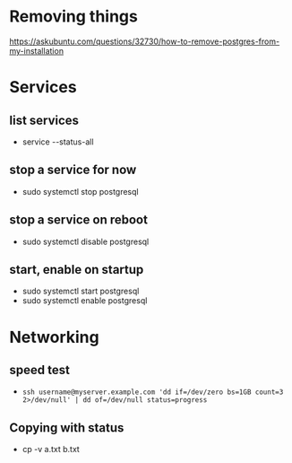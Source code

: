 # Removing things
https://askubuntu.com/questions/32730/how-to-remove-postgres-from-my-installation

# Services

## list services
* service --status-all

## stop a service for now
* sudo systemctl stop postgresql

## stop a service on reboot
* sudo systemctl disable postgresql

## start, enable on startup
* sudo systemctl start postgresql
* sudo systemctl enable postgresql

# Networking

## speed test
* `ssh username@myserver.example.com 'dd if=/dev/zero bs=1GB count=3 2>/dev/null' | dd of=/dev/null status=progress`

## Copying with status
* cp -v a.txt b.txt
